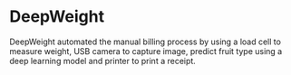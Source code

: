 # DeepWeight
DeepWeight automated the manual billing process by using a load cell to measure weight, USB camera to capture image, predict fruit type using a deep learning model and printer to print a receipt.
